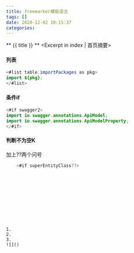 ```yaml
---
title: freemarker模板语法
tags: []
date: 2020-12-02 10:15:37
categories:
---
```

** {{ title }} ** <Excerpt in index | 首页摘要>


<!-- more -->






#### 列表

```java
<#list table.importPackages as pkg>
import ${pkg};
</#list>
```
#### 条件if
```java
<#if swagger2>
import io.swagger.annotations.ApiModel;
import io.swagger.annotations.ApiModelProperty;
</#if>
```

#### 判断不为空K
加上??两个问号
```java
    <#if superEntityClass??>
```


![]()

```java

```
![]()

#### 


```java

```

```java

```
![]()
```




1. 
2. 
3. 
![]()